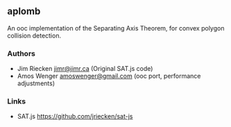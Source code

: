 ## aplomb

An ooc implementation of the Separating Axis Theorem, for
convex polygon collision detection.

### Authors

  * Jim Riecken <jimr@jimr.ca> (Original SAT.js code)
  * Amos Wenger <amoswenger@gmail.com> (ooc port, performance adjustments)
  
### Links

  * SAT.js <https://github.com/jriecken/sat-js>

